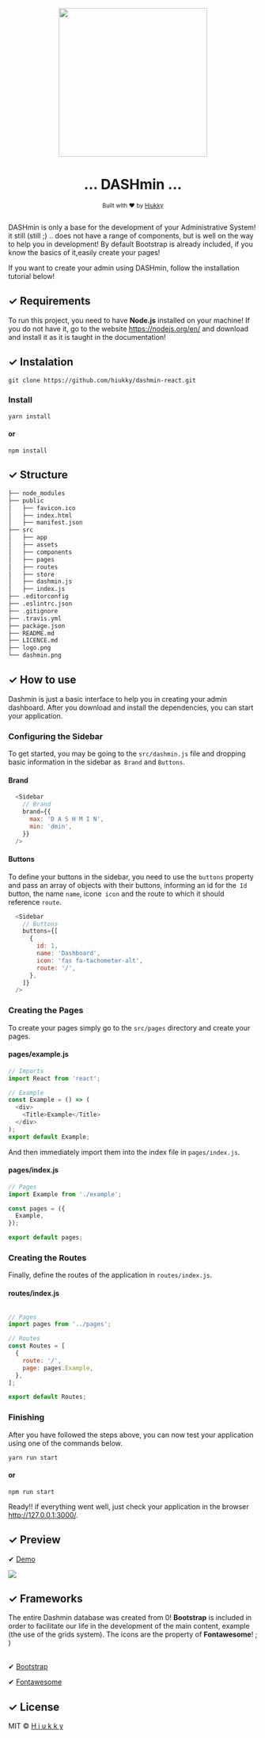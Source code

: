 <div align="center">
    <img src="https://github.com/hiukky/dashmin-react/blob/master/logo.png" width="300x300" height="300" />
    <h1> ... DASHmin ... </h1>
</div>

<div align="center">
  <sub>Built with ❤︎ by
  <a href="https://github.com/hiukky">Hiukky</a>
  <br><br>
</div>

DASHmin is only a base for the development of your Administrative System! it still (still ;) .. does not have a range of components, but is well on the way to help you in development! By default Bootstrap is already included, if you know the basics of it,easily create your pages!

If you want to create your admin using DASHmin, follow the installation tutorial below!

## &#10003; Requirements

To run this project, you need to have <strong>Node.js</strong> installed on your machine! If you do not have it, go to the website https://nodejs.org/en/ and download and install it as it is taught in the documentation!


## &#10003; Instalation
```
git clone https://github.com/hiukky/dashmin-react.git
```

### Install
```
yarn install
```
#### or
```
npm install
```

## &#10003; Structure
```bash
├── node_modules
├── public
│   ├── favicon.ico
│   ├── index.html
│   ├── manifest.json
├── src
│   ├── app
│   ├── assets
│   ├── components
│   ├── pages
│   ├── routes
│   ├── store
│   ├── dashmin.js
│   ├── index.js
├── .editorconfig
├── .eslintrc.json
├── .gitignore
├── .travis.yml
├── package.json
├── README.md
├── LICENCE.md
├── logo.png
└── dashmin.png
```
## &#10003; How to use

Dashmin is just a basic interface to help you in creating your admin dashboard. After you download and install the dependencies, you can start your application.


### Configuring the Sidebar

To get started, you may be going to the `src/dashmin.js` file and dropping basic information in the sidebar as` Brand` and `Buttons`.

#### Brand

```js
  <Sidebar
    // Brand
    brand={{
      max: 'D A S H M I N',
      min: 'dmin',
    }}
  />
```

#### Buttons

To define your buttons in the sidebar, you need to use the `buttons` property and pass an array of objects with their buttons, informing an id for the` Id` button, the name `name`, icone` icon` and the route to which it should reference `route`.

```js
  <Sidebar
    // Buttons
    buttons={[
      {
        id: 1,
        name: 'Dashboard',
        icon: 'fas fa-tachometer-alt',
        route: '/',
      },
    ]}
  />
```

### Creating the Pages

To create your pages simply go to the `src/pages` directory and create your pages.

#### pages/example.js

```js
// Imports
import React from 'react';

// Example
const Example = () => (
  <div>
    <Title>Example</Title>
  </div>
);
export default Example;
```

And then immediately import them into the index file in `pages/index.js`.

#### pages/index.js

```js
// Pages
import Example from './example';

const pages = ({
  Example,
});

export default pages;
```

### Creating the Routes

Finally, define the routes of the application in `routes/index.js`.

#### routes/index.js

```js

// Pages
import pages from '../pages';

// Routes
const Routes = [
  {
    route: '/',
    page: pages.Example,
  },
];

export default Routes;
```

### Finishing

After you have followed the steps above, you can now test your application using one of the commands below.

```
yarn run start
```
#### or
```
npm run start
```

Ready!! if everything went well, just check your application in the browser http://127.0.0.1:3000/.

## &#10003; Preview
<p>&#10004; <a href="https://hiukky.github.io/dashmin-react/"> Demo </a></p>

<img src="https://github.com/hiukky/dashmin-react/blob/master/dashmin.png" />

## &#10003; Frameworks
<div>
The entire Dashmin database was created from 0! <strong>Bootstrap</strong> is included in order to facilitate our life in the development of the main content, example (the use of the grids system).
The icons are the property of <strong>Fontawesome</strong>! ; )
</div>
<br>
<p>&#10004; <a href="https://getbootstrap.com/"> Bootstrap </a></p>
<p>&#10004; <a href="https://fontawesome.com/"> Fontawesome </a></p>

## &#10003; License

MIT © [H i u k k y](https://github.com/hiukky)
